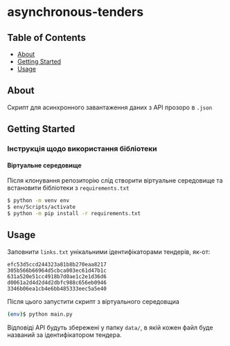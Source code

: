 # asynchronous-tenders

## Table of Contents
+ [About](#about)
+ [Getting Started](#getting_started)
+ [Usage](#usage)

## About <a name = "about"></a>
Скрипт для асинхронного завантаження даних з АРІ прозоро в `.json`

## Getting Started <a name = "getting_started"></a>
### Інструкція щодо використання бібліотеки

#### Віртуальне середовище
Після клонування репозиторію слід створити віртуальне середовище та встановити бібліотеки з `requirements.txt`
```bash
$ python -m venv env
$ env/Scripts/activate
$ python -m pip install -r requirements.txt 
```

## Usage <a name = "usage"></a>
Заповнити `links.txt` унікальними ідентифікаторами тендерів, як-от:
```
efc53d5ccd244323a81b8b270eaa8217
305b566b66964d5cbca003ec61d47b1c
631a520e51cc4918b7d0ae1c2e1d36d6
d0061a2d4d2d4d2dbfc988c656eb0946
3346b06ea1cb4e6bb485333eec5a5e40
```
Після цього запустити скрипт з віртуального середовщиа
```bash
(env)$ python main.py
```

Відповіді АРІ будуть збережені у папку `data/`, в якій кожен файл буде названий за ідентифікатором тендера. 
